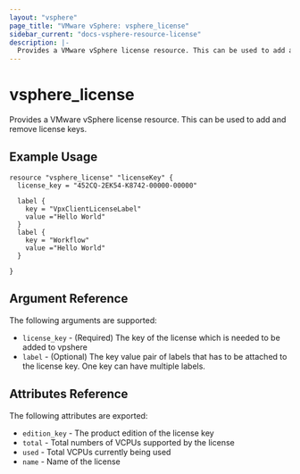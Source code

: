 ```yaml
---
layout: "vsphere"
page_title: "VMware vSphere: vsphere_license"
sidebar_current: "docs-vsphere-resource-license"
description: |-
  Provides a VMware vSphere license resource. This can be used to add and remove license keys.
---
```


# vsphere\_license

Provides a VMware vSphere license resource. This can be used to add and remove license keys.

## Example Usage

```hcl
resource "vsphere_license" "licenseKey" {
  license_key = "452CQ-2EK54-K8742-00000-00000"

  label {
    key = "VpxClientLicenseLabel"
    value ="Hello World"
  }
  label {
    key = "Workflow"
    value ="Hello World"
  }
  
}
```

## Argument Reference

The following arguments are supported:

* `license_key` - (Required) The key of the license which is needed to be added to vpshere
* `label` - (Optional) The key value pair of labels that has to be attached to the license key. One key can have multiple labels.


## Attributes Reference

The following attributes are exported:

* `edition_key` - The product edition of the license key
* `total` - Total numbers of VCPUs supported by the license
* `used` - Total VCPUs currently being used 
* `name` - Name of the license